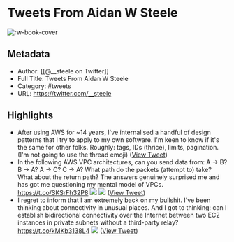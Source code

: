 # Tweets From Aidan W Steele

![rw-book-cover](https://pbs.twimg.com/profile_images/1199447204311617537/vzdPtfih.jpg)

## Metadata
- Author: [[@__steele on Twitter]]
- Full Title: Tweets From Aidan W Steele
- Category: #tweets
- URL: https://twitter.com/__steele

## Highlights
- After using AWS for ~14 years, I've internalised a handful of design patterns that I try to apply to my own software. I'm keen to know if it's the same for other folks.
  Roughly: tags, IDs (thrice), limits, pagination.
  (I'm not going to use the thread emoji) ([View Tweet](https://twitter.com/__steele/status/1570208081296134145))
- In the following AWS VPC architectures, can you send data from:
  A -> B?
  B -> A?
  A -> C?
  C -> A?
  What path do the packets (attempt to) take? What about the return path?
  The answers genuinely surprised me and has got me questioning my mental model of VPCs. https://t.co/SKSrFh32P8
  ![](https://pbs.twimg.com/media/FK-FhvmVgAAk56q.jpg)
  ![](https://pbs.twimg.com/media/FK-MA7IUcAUIoyC.jpg) ([View Tweet](https://twitter.com/__steele/status/1490566494517825547))
- I regret to inform that I am extremely back on my bullshit.
  I've been thinking about connectivity in unusual places. And I got to thinking: can I establish bidirectional connectivity over the Internet between two EC2 instances in private subnets without a third-party relay? https://t.co/kMKb3138L4
  ![](https://pbs.twimg.com/media/FdOJwbBaMAEH3Xe.png) ([View Tweet](https://twitter.com/__steele/status/1572752575275102208))
